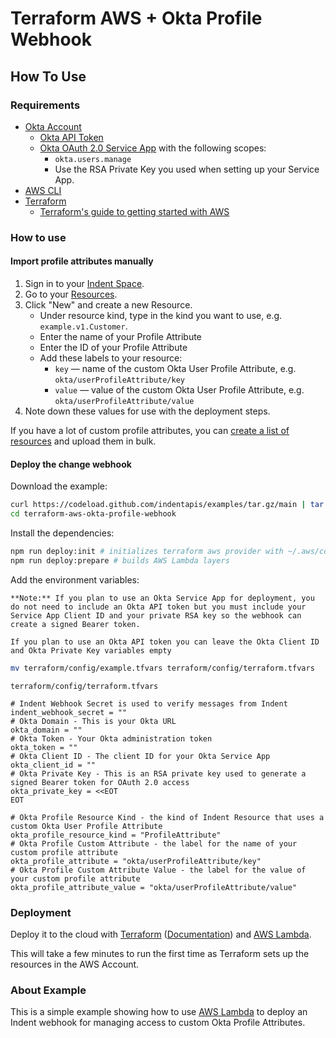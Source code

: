 # Terraform AWS + Okta Profile Webhook

## How To Use

### Requirements

- [Okta Account](https://okta.com)
  - [Okta API Token](https://help.okta.com/en/prod/Content/Topics/Security/API.htm?cshid=Security_API#)
  - [Okta OAuth 2.0 Service App](https://developer.okta.com/docs/guides/implement-oauth-for-okta-serviceapp/create-serviceapp-grantscopes/) with the following scopes:
    - `okta.users.manage`
    - Use the RSA Private Key you used when setting up your Service App.
- [AWS CLI](https://docs.aws.amazon.com/cli/latest/userguide/cli-configure-quickstart.html)
- [Terraform](https://terraform.io)
  - [Terraform's guide to getting started with AWS](https://learn.hashicorp.com/collections/terraform/aws-get-started)

### How to use

#### Import profile attributes manually

1. Sign in to your [Indent Space](https://indent.com/spaces).
1. Go to your [Resources](https://indent.com/spaces?next=/manage/spaces/[space]/resources/new).
1. Click "New" and create a new Resource.
   - Under resource kind, type in the kind you want to use, e.g. `example.v1.Customer`.
   - Enter the name of your Profile Attribute
   - Enter the ID of your Profile Attribute
   - Add these labels to your resource:
     - `key` &mdash; name of the custom Okta User Profile Attribute, e.g. `okta/userProfileAttribute/key`
     - `value` &mdash; value of the custom Okta User Profile Attribute, e.g. `okta/userProfileAttribute/value`
1. Note down these values for use with the deployment steps.

If you have a lot of custom profile attributes, you can [create a list of resources](https://indent.com/manage/spaces?next=/manage/spaces/[space]/resources/bulk?action=import) and upload them in bulk.

#### Deploy the change webhook

Download the example:

```bash
curl https://codeload.github.com/indentapis/examples/tar.gz/main | tar -xz --strip=3 examples-main/webhooks/change/terraform-aws-okta-profile-webhook
cd terraform-aws-okta-profile-webhook
```

Install the dependencies:

```bash
npm run deploy:init # initializes terraform aws provider with ~/.aws/config
npm run deploy:prepare # builds AWS Lambda layers
```

Add the environment variables:

    **Note:** If you plan to use an Okta Service App for deployment, you do not need to include an Okta API token but you must include your Service App Client ID and your private RSA key so the webhook can create a signed Bearer token.

    If you plan to use an Okta API token you can leave the Okta Client ID and Okta Private Key variables empty

```bash
mv terraform/config/example.tfvars terraform/config/terraform.tfvars
```

`terraform/config/terraform.tfvars`

```hcl
# Indent Webhook Secret is used to verify messages from Indent
indent_webhook_secret = ""
# Okta Domain - This is your Okta URL
okta_domain = ""
# Okta Token - Your Okta administration token
okta_token = ""
# Okta Client ID - The client ID for your Okta Service App
okta_client_id = ""
# Okta Private Key - This is an RSA private key used to generate a signed Bearer token for OAuth 2.0 access
okta_private_key = <<EOT
EOT

# Okta Profile Resource Kind - the kind of Indent Resource that uses a custom Okta User Profile Attribute
okta_profile_resource_kind = "ProfileAttribute"
# Okta Profile Custom Attribute - the label for the name of your custom profile attribute
okta_profile_attribute = "okta/userProfileAttribute/key"
# Okta Profile Custom Attribute Value - the label for the value of your custom profile attribute
okta_profile_attribute_value = "okta/userProfileAttribute/value"
```

### Deployment

Deploy it to the cloud with [Terraform](https://terraform.io) ([Documentation](https://terraform.io/docs/)) and [AWS Lambda](https://aws.amazon.com/lambda/).

This will take a few minutes to run the first time as Terraform sets up the resources in the AWS Account.

### About Example

This is a simple example showing how to use [AWS Lambda](https://console.aws.amazon.com/lambda/home?=/functions) to deploy an Indent webhook for managing access to custom Okta Profile Attributes.
